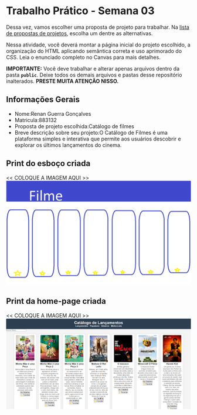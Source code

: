 # Trabalho Prático - Semana 03

Dessa vez, vamos escolher uma proposta de projeto para trabalhar. Na [lista de propostas de projetos](propostas-projetos.md), escolha um dentre as alternativas.

Nessa atividade, você deverá montar a página inicial do projeto escolhido, a organização do HTML aplicando semântica correta e uso aprimorado do CSS. Leia o enunciado completo no Canvas para mais detalhes.

**IMPORTANTE:** Você deve trabalhar e alterar apenas arquivos dentro da pasta **`public`**. Deixe todos os demais arquivos e pastas desse repositório inalterados. **PRESTE MUITA ATENÇÃO NISSO.**

## Informações Gerais

- Nome:Renan Guerra Gonçalves
- Matricula:883132
- Proposta de projeto escolhida:Catálogo de filmes
- Breve descrição sobre seu projeto:O Catálogo de Filmes é uma plataforma simples e interativa que permite aos usuários descobrir e explorar os últimos lançamentos do cinema.


## Print do esboço criada

<<  COLOQUE A IMAGEM AQUI >>
![alt text](<Esboço Paint-1.png>)

## Print da home-page criada

<<  COLOQUE A IMAGEM AQUI >>
![alt text](<Home page-1.png>)